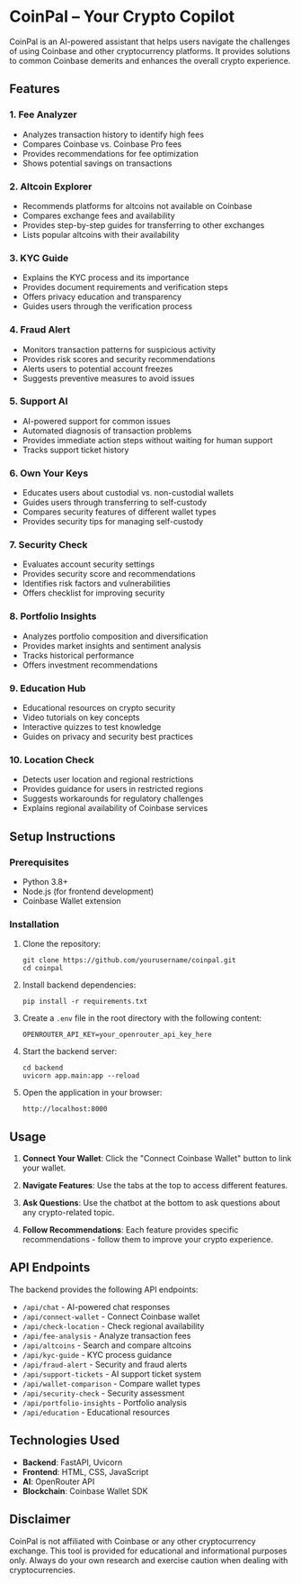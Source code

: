# CoinPal – Your Crypto Copilot

CoinPal is an AI-powered assistant that helps users navigate the challenges of using Coinbase and other cryptocurrency platforms. It provides solutions to common Coinbase demerits and enhances the overall crypto experience.

## Features

### 1. Fee Analyzer
- Analyzes transaction history to identify high fees
- Compares Coinbase vs. Coinbase Pro fees
- Provides recommendations for fee optimization
- Shows potential savings on transactions

### 2. Altcoin Explorer
- Recommends platforms for altcoins not available on Coinbase
- Compares exchange fees and availability
- Provides step-by-step guides for transferring to other exchanges
- Lists popular altcoins with their availability

### 3. KYC Guide
- Explains the KYC process and its importance
- Provides document requirements and verification steps
- Offers privacy education and transparency
- Guides users through the verification process

### 4. Fraud Alert
- Monitors transaction patterns for suspicious activity
- Provides risk scores and security recommendations
- Alerts users to potential account freezes
- Suggests preventive measures to avoid issues

### 5. Support AI
- AI-powered support for common issues
- Automated diagnosis of transaction problems
- Provides immediate action steps without waiting for human support
- Tracks support ticket history

### 6. Own Your Keys
- Educates users about custodial vs. non-custodial wallets
- Guides users through transferring to self-custody
- Compares security features of different wallet types
- Provides security tips for managing self-custody

### 7. Security Check
- Evaluates account security settings
- Provides security score and recommendations
- Identifies risk factors and vulnerabilities
- Offers checklist for improving security

### 8. Portfolio Insights
- Analyzes portfolio composition and diversification
- Provides market insights and sentiment analysis
- Tracks historical performance
- Offers investment recommendations

### 9. Education Hub
- Educational resources on crypto security
- Video tutorials on key concepts
- Interactive quizzes to test knowledge
- Guides on privacy and security best practices

### 10. Location Check
- Detects user location and regional restrictions
- Provides guidance for users in restricted regions
- Suggests workarounds for regulatory challenges
- Explains regional availability of Coinbase services

## Setup Instructions

### Prerequisites
- Python 3.8+
- Node.js (for frontend development)
- Coinbase Wallet extension

### Installation

1. Clone the repository:
   ```
   git clone https://github.com/yourusername/coinpal.git
   cd coinpal
   ```

2. Install backend dependencies:
   ```
   pip install -r requirements.txt
   ```

3. Create a `.env` file in the root directory with the following content:
   ```
   OPENROUTER_API_KEY=your_openrouter_api_key_here
   ```

4. Start the backend server:
   ```
   cd backend
   uvicorn app.main:app --reload
   ```

5. Open the application in your browser:
   ```
   http://localhost:8000
   ```

## Usage

1. **Connect Your Wallet**: Click the "Connect Coinbase Wallet" button to link your wallet.

2. **Navigate Features**: Use the tabs at the top to access different features.

3. **Ask Questions**: Use the chatbot at the bottom to ask questions about any crypto-related topic.

4. **Follow Recommendations**: Each feature provides specific recommendations - follow them to improve your crypto experience.

## API Endpoints

The backend provides the following API endpoints:

- `/api/chat` - AI-powered chat responses
- `/api/connect-wallet` - Connect Coinbase wallet
- `/api/check-location` - Check regional availability
- `/api/fee-analysis` - Analyze transaction fees
- `/api/altcoins` - Search and compare altcoins
- `/api/kyc-guide` - KYC process guidance
- `/api/fraud-alert` - Security and fraud alerts
- `/api/support-tickets` - AI support ticket system
- `/api/wallet-comparison` - Compare wallet types
- `/api/security-check` - Security assessment
- `/api/portfolio-insights` - Portfolio analysis
- `/api/education` - Educational resources

## Technologies Used

- **Backend**: FastAPI, Uvicorn
- **Frontend**: HTML, CSS, JavaScript
- **AI**: OpenRouter API
- **Blockchain**: Coinbase Wallet SDK


## Disclaimer

CoinPal is not affiliated with Coinbase or any other cryptocurrency exchange. This tool is provided for educational and informational purposes only. Always do your own research and exercise caution when dealing with cryptocurrencies. 
